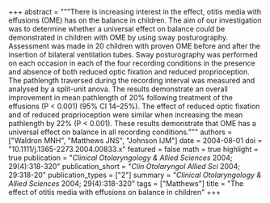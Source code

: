 +++
abstract = """There is increasing interest in the effect, otitis media with effusions (OME) has on the balance in children. The aim of our investigation was to determine whether a universal effect on balance could be demonstrated in children with OME by using sway posturography. Assessment was made in 20 children with proven OME before and after the insertion of bilateral ventilation tubes. Sway posturography was performed on each occasion in each of the four recording conditions in the presence and absence of both reduced optic fixation and reduced proprioception. The pathlength traversed during the recording interval was measured and analysed by a split-unit anova. The results demonstrate an overall improvement in mean pathlength of 20% following treatment of the effusions (P < 0.001) (95% CI 14–25%). The effect of reduced optic fixation and of reduced proprioception were similar when increasing the mean pathlength by 22% (P < 0.001). These results demonstrate that OME has a universal effect on balance in all recording conditions."""
authors = ["Waldron MNH", "Matthews JNS", "Johnson IJM"]
date = 2004-08-01
doi = "10.1111/j.1365-2273.2004.00833.x"
featured = false
math = true
highlight = true
publication = "*Clinical Otolaryngology & Allied Sciences* 2004; 29(4):318-320"
publication_short = "*Clin Otolaryngol Allied Sci* 2004; 29:318-20"
publication_types = ["2"]
summary = "*Clinical Otolaryngology & Allied Sciences* 2004; 29(4):318-320"
tags = ["Matthews"]
title = "The effect of otitis media with effusions on balance in children"
+++

